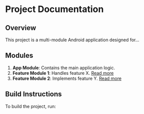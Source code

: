 # Project Documentation

## Overview
This project is a multi-module Android application designed for...

## Modules
1. **App Module**: Contains the main application logic.
2. **Feature Module 1**: Handles feature X. [Read more](docs/feature-module1.md)
3. **Feature Module 2**: Implements feature Y. [Read more](docs/feature-module2.md)

## Build Instructions
To build the project, run:
